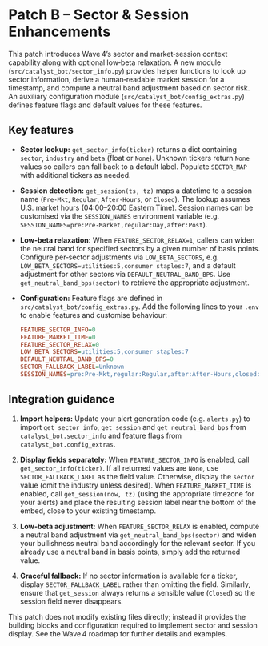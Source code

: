 Patch B – Sector & Session Enhancements
======================================

This patch introduces Wave 4’s sector and market‑session context
capability along with optional low‑beta relaxation.  A new module
(`src/catalyst_bot/sector_info.py`) provides helper functions to look up
sector information, derive a human‑readable market session for a
timestamp, and compute a neutral band adjustment based on sector
risk.  An auxiliary configuration module
(`src/catalyst_bot/config_extras.py`) defines feature flags and default
values for these features.

Key features
------------

* **Sector lookup:** `get_sector_info(ticker)` returns a dict
  containing `sector`, `industry` and `beta` (float or `None`).  Unknown
  tickers return `None` values so callers can fall back to a default
  label.  Populate `SECTOR_MAP` with additional tickers as needed.

* **Session detection:** `get_session(ts, tz)` maps a datetime to a
  session name (`Pre‑Mkt`, `Regular`, `After‑Hours`, or `Closed`).  The
  lookup assumes U.S. market hours (04:00–20:00 Eastern Time).
  Session names can be customised via the `SESSION_NAMES` environment
  variable (e.g. `SESSION_NAMES=pre:Pre‑Market,regular:Day,after:Post`).

* **Low‑beta relaxation:** When `FEATURE_SECTOR_RELAX=1`, callers can
  widen the neutral band for specified sectors by a given number of
  basis points.  Configure per‑sector adjustments via
  `LOW_BETA_SECTORS`, e.g. `LOW_BETA_SECTORS=utilities:5,consumer
  staples:7`, and a default adjustment for other sectors via
  `DEFAULT_NEUTRAL_BAND_BPS`.  Use
  `get_neutral_band_bps(sector)` to retrieve the appropriate
  adjustment.

* **Configuration:** Feature flags are defined in
  `src/catalyst_bot/config_extras.py`.  Add the following lines to
  your `.env` to enable features and customise behaviour:

  ```ini
  FEATURE_SECTOR_INFO=0
  FEATURE_MARKET_TIME=0
  FEATURE_SECTOR_RELAX=0
  LOW_BETA_SECTORS=utilities:5,consumer staples:7
  DEFAULT_NEUTRAL_BAND_BPS=0
  SECTOR_FALLBACK_LABEL=Unknown
  SESSION_NAMES=pre:Pre‑Mkt,regular:Regular,after:After‑Hours,closed:Closed
  ```

Integration guidance
--------------------

1. **Import helpers:** Update your alert generation code (e.g.
   `alerts.py`) to import `get_sector_info`, `get_session` and
   `get_neutral_band_bps` from `catalyst_bot.sector_info` and feature flags
   from `catalyst_bot.config_extras`.

2. **Display fields separately:** When `FEATURE_SECTOR_INFO` is enabled,
   call `get_sector_info(ticker)`.  If all returned values are `None`, use
   `SECTOR_FALLBACK_LABEL` as the field value.  Otherwise, display
   the `sector` value (omit the industry unless desired).  When
   `FEATURE_MARKET_TIME` is enabled, call `get_session(now, tz)`
   (using the appropriate timezone for your alerts) and place the
   resulting session label near the bottom of the embed, close to your
   existing timestamp.

3. **Low‑beta adjustment:** When `FEATURE_SECTOR_RELAX` is enabled,
   compute a neutral band adjustment via
   `get_neutral_band_bps(sector)` and widen your bullishness neutral
   band accordingly for the relevant sector.  If you already use a
   neutral band in basis points, simply add the returned value.

4. **Graceful fallback:** If no sector information is available for a
   ticker, display `SECTOR_FALLBACK_LABEL` rather than omitting the
   field.  Similarly, ensure that `get_session` always returns a
   sensible value (`Closed`) so the session field never disappears.

This patch does not modify existing files directly; instead it
provides the building blocks and configuration required to implement
sector and session display.  See the Wave 4 roadmap for further
details and examples.